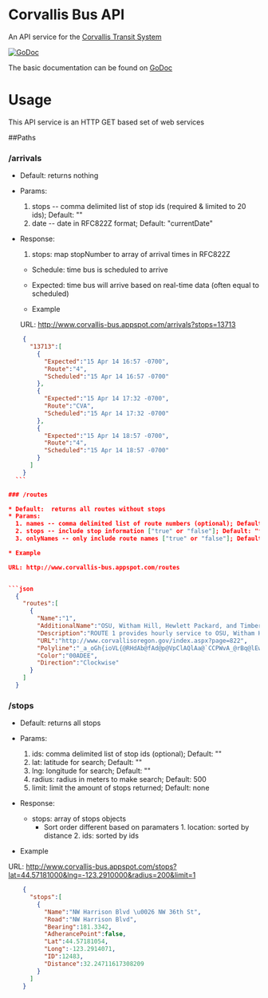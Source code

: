 Corvallis Bus API
=============

An API service for the [Corvallis Transit System](http://www.corvallistransit.com)

[![GoDoc](https://godoc.org/github.com/OSU-App-Club/corvallis-bus-server?status.png)](https://godoc.org/github.com/OSU-App-Club/corvallis-bus-server)

The basic documentation can be found on [GoDoc](http://godoc.org/github.com/OSU-App-Club/corvallis-bus-server)

# Usage

This API service is an HTTP GET based set of web services


##Paths

### /arrivals

  * Default: returns nothing
  * Params:
    1. stops -- comma delimited list of stop ids (required & limited to 20 ids); Default: ""
    2. date -- date in RFC822Z format; Default: "currentDate"

  * Response:
    1. stops: map stopNumber to array of arrival times in RFC822Z
      * Schedule: time bus is scheduled to arrive
      * Expected: time bus will arrive based on real-time data (often equal to scheduled)

    * Example

    URL: http://www.corvallis-bus.appspot.com/arrivals?stops=13713


  ```json
      {
        "13713":[
          {
            "Expected":"15 Apr 14 16:57 -0700",
            "Route":"4",
            "Scheduled":"15 Apr 14 16:57 -0700"
          },
          {
            "Expected":"15 Apr 14 17:32 -0700",
            "Route":"CVA",
            "Scheduled":"15 Apr 14 17:32 -0700"
          },
          {
            "Expected":"15 Apr 14 18:57 -0700",
            "Route":"4",
            "Scheduled":"15 Apr 14 18:57 -0700"
          }
        ]
      }
    ```

### /routes

  * Default:  returns all routes without stops
  * Params:
    1. names -- comma delimited list of route numbers (optional); Default: ""
    2. stops -- include stop information ["true" or "false"]; Default: "false"
    3. onlyNames -- only include route names ["true" or "false"]; Default: "false"

  * Example

  URL: http://www.corvallis-bus.appspot.com/routes


  ```json
    {
      "routes":[
        {
          "Name":"1",
          "AdditionalName":"OSU, Witham Hill, Hewlett Packard, and Timberhill Shopping Center",
          "Description":"ROUTE 1 provides hourly service to OSU, Witham Hill, Hewlett Packard \u0026 Timberhill Shopping Center  (Equipped with a wheelchair lift.  A bicycle rack is available on a first-come, first-served basis.)",
          "URL":"http://www.corvallisoregon.gov/index.aspx?page=822",
          "Polyline":"_a_oGh{ioVL{@RHdAb@fAd@p@VpClAQlAa@`CCPWvA_@rBq@lEw@xE}@c@_CcAiEgBIj@QdAYfBo@lEm@zDo@vDKn@c@nCm@zDo@zDMx@a@hC{@~Fy@|FGj@CPk@nEo@nEO\\a@j@i@n@{@dAcA~AyBrCUXo@v@iB`CYf@?l@?\\?jD?T@`E?nE@bE?^FhD?p@?DGpC@xE}@?cC@}D?{@?k@@eABS?gB?sA@eB?{EB_A?{D@uAtBCDKLoDzFKNyC|EGLgBxCc@r@k@|@aBbCw@hAs@x@]`@wApAiClC_A`As@p@_B`BiCjCSTIF}DzD}@|@mAlAq@j@u@b@w@R??{@DcA@s@K]GKGOE[QWSq@s@Yg@EGKMUY_@c@[_@i@g@UU_@ScAi@OGi@MYAWFULMRoAfCu@dBOVU`@WZGFa@^s@NaAHAiA@}@Bo@P}ALw@XkBN{@d@yCHs@JwABaA@m@@eL?_I@_L?wHAqAGuBCk@GaAIwAGuB?i@?aCDeBHuBPiFJaGB}C@iC?qG?w@@uAHaAL}@RcA\\eAn@kCNcAPsBDuB?yAM}AQ_BUqA[iAo@uB_@mAYaAUw@[gAScAUcBIuACyAAcC?qB@wA?qA?uAGeBCq@AuU?m@BqAB_AFoBL}AJoADo@Bs@?gAEmBGy@QmAO_AKs@Iy@CYCa@Eq@Cq@CuB?oAEgECuD?mE?aCBk@H{@Jo@z@cEXy@d@uAPcANmA@m@AcBA}JBo@Ju@X}AV_Aj@_BrD{Iz@mBX_@PIj@Kh@Hj@\\^l@|AdD^f@@BXXZJZFfA@pAGt@Br@Np@TxCnBfFhEp@ZVcAB_@@aHpA??{DIWOMOCM@OLIRA`@@~CA`HC^WbAq@[gFiEk@a@mBmAq@Us@Ou@CqAF@zC?zABbC?bDDfJBjDFlIDtH@~@?~E?dBeGsCo@[_DwAqDaB}EyB{CwAKn@Iz@Cj@?`C?vA?tBBtDDfE?nABtBBp@Dp@B`@BXHx@Jr@N~@PlAFx@DlB?fACr@En@KnAM|AGnBC~@CpA?l@@tB?~QBp@FdB?tA?pAAvA?pB@bCBxAHtATbB~Ag@DAn@Mp@E`AFlBn@lCxBnAt@x@~@d@fAJ`@NvAEvGHnCw@?sEAQ@w@Hu@Lc@FOBSDEtBQrBObAo@jC]dASbAM|@I`A?b@Ap@?v@?pGAhCC|C_A?k@Lk@Zi@f@]v@yAvEg@zAwA~D[r@w@jAs@r@u@h@}@^^dCh@|DTdBL`ARzBBd@NnCHzBBtB@vAj@CXHdA\\`@Nf@T`AZ~@HlAC`B??~H?|HAfBAl@C`AKvAIr@e@xCOz@g@bDQ|ACn@A|@@hA`AIr@O`@_@^c@Ta@NWt@eBZm@r@yALSTMVGX@h@LrAp@^RTTh@f@Z^^b@TXj@|@p@r@VRZPZL\\Fr@JbAAz@Ev@St@c@p@k@Z[p@q@zFyF\\]hCkC~AaBrBsBf@i@`BcBvAqApA{Av@iA`BcCj@}@jCmEFMt@mAbBoCzDkGNStAuBzFAz@AdGAzDAR?dACfBA|D?`EA?_BAyBFwC?q@GiD?_@AcE?oEAaE?U?iE?m@Xg@`AoAf@q@n@w@nCmDbA_BdBuB`@k@N]n@oEn@aFFk@x@}Fz@_Gn@cEn@{Dl@{Dn@_En@wDTwAVcBn@mEXgBZqBt@sEv@sEn@gE@EBMN{@j@ITyA",
          "Color":"00ADEE",
          "Direction":"Clockwise"
        }
      ]
    }
  ```

### /stops

  * Default:  returns all stops
  * Params:
    1. ids: comma delimited list of stop ids (optional); Default: ""
    2. lat: latitude for search; Default: ""
    3. lng: longitude for search; Default: ""
    4. radius: radius in meters to make search; Default: 500
    5. limit: limit the amount of stops returned; Default: none

  * Response:
    * stops: array of stops objects
        *  Sort order different based on paramaters
          1. location: sorted by distance
          2. ids: sorted by ids


  * Example

  URL: http://www.corvallis-bus.appspot.com/stops?lat=44.57181000&lng=-123.2910000&radius=200&limit=1


  ```json
      {
        "stops":[
          {
            "Name":"NW Harrison Blvd \u0026 NW 36th St",
            "Road":"NW Harrison Blvd",
            "Bearing":181.3342,
            "AdherancePoint":false,
            "Lat":44.57181054,
            "Long":-123.2914071,
            "ID":12483,
            "Distance":32.24711617308209
          }
        ]
      }
  ```
